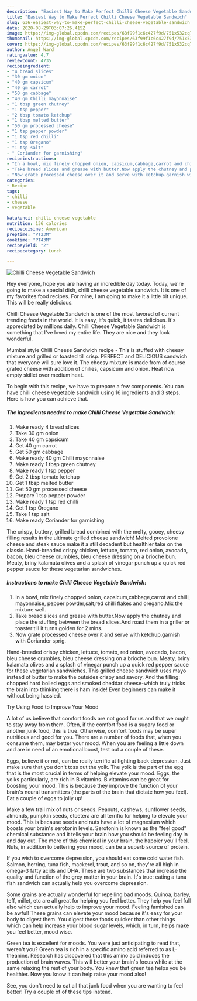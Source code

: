```yaml
---
description: "Easiest Way to Make Perfect Chilli Cheese Vegetable Sandwich"
title: "Easiest Way to Make Perfect Chilli Cheese Vegetable Sandwich"
slug: 636-easiest-way-to-make-perfect-chilli-cheese-vegetable-sandwich
date: 2020-08-29T03:07:26.415Z
image: https://img-global.cpcdn.com/recipes/63f99f1c6c427f9d/751x532cq70/chilli-cheese-vegetable-sandwich-recipe-main-photo.jpg
thumbnail: https://img-global.cpcdn.com/recipes/63f99f1c6c427f9d/751x532cq70/chilli-cheese-vegetable-sandwich-recipe-main-photo.jpg
cover: https://img-global.cpcdn.com/recipes/63f99f1c6c427f9d/751x532cq70/chilli-cheese-vegetable-sandwich-recipe-main-photo.jpg
author: Angel Ward
ratingvalue: 4.7
reviewcount: 4735
recipeingredient:
- "4 bread slices"
- "30 gm onion"
- "40 gm capsicum"
- "40 gm carrot"
- "50 gm cabbage"
- "40 gm Chilli mayonnaise"
- "1 tbsp green chutney"
- "1 tsp pepper"
- "2 tbsp tomato ketchup"
- "1 tbsp melted butter"
- "50 gm processed cheese"
- "1 tsp pepper powder"
- "1 tsp red chilli"
- "1 tsp Oregano"
- "1 tsp salt"
- " Coriander for garnishing"
recipeinstructions:
- "In a bowl, mix finely chopped onion, capsicum,cabbage,carrot and chilli, mayonnaise, pepper powder,salt,red chilli flakes and oregano.Mix the mixture well."
- "Take bread slices and grease with butter.Now apply the chutney and place the stuffing between the bread slices.And roast them in a griller or toaster till it turns golden for 2 mins."
- "Now grate processed cheese over it and serve with ketchup.garnish with Coriander sprig."
categories:
- Recipe
tags:
- chilli
- cheese
- vegetable

katakunci: chilli cheese vegetable 
nutrition: 136 calories
recipecuisine: American
preptime: "PT23M"
cooktime: "PT43M"
recipeyield: "2"
recipecategory: Lunch

---
```



![Chilli Cheese Vegetable Sandwich](https://img-global.cpcdn.com/recipes/63f99f1c6c427f9d/751x532cq70/chilli-cheese-vegetable-sandwich-recipe-main-photo.jpg)

Hey everyone, hope you are having an incredible day today. Today, we're going to make a special dish, chilli cheese vegetable sandwich. It is one of my favorites food recipes. For mine, I am going to make it a little bit unique. This will be really delicious.

Chilli Cheese Vegetable Sandwich is one of the most favored of current trending foods in the world. It is easy, it's quick, it tastes delicious. It's appreciated by millions daily. Chilli Cheese Vegetable Sandwich is something that I've loved my entire life. They are nice and they look wonderful.

Mumbai style Chilli Cheese Sandwich recipe - This is stuffed with cheesy mixture and grilled or toasted till crisp. PERFECT and DELICIOUS sandwich that everyone will sure love it. The cheesy mixture is made from of course grated cheese with addition of chilies, capsicum and onion. Heat now empty skillet over medium heat.


To begin with this recipe, we have to prepare a few components. You can have chilli cheese vegetable sandwich using 16 ingredients and 3 steps. Here is how you can achieve that.

<!--inarticleads1-->

##### The ingredients needed to make Chilli Cheese Vegetable Sandwich:

1. Make ready 4 bread slices
1. Take 30 gm onion
1. Take 40 gm capsicum
1. Get 40 gm carrot
1. Get 50 gm cabbage
1. Make ready 40 gm Chilli mayonnaise
1. Make ready 1 tbsp green chutney
1. Make ready 1 tsp pepper
1. Get 2 tbsp tomato ketchup
1. Get 1 tbsp melted butter
1. Get 50 gm processed cheese
1. Prepare 1 tsp pepper powder
1. Make ready 1 tsp red chilli
1. Get 1 tsp Oregano
1. Take 1 tsp salt
1. Make ready  Coriander for garnishing


The crispy, buttery, grilled bread combined with the melty, gooey, cheesy filling results in the ultimate grilled cheese sandwich! Melted provolone cheese and steak sauce make it a still decadent but healthier take on the classic. Hand-breaded crispy chicken, lettuce, tomato, red onion, avocado, bacon, bleu cheese crumbles, bleu cheese dressing on a brioche bun. Meaty, briny kalamata olives and a splash of vinegar punch up a quick red pepper sauce for these vegetarian sandwiches. 

<!--inarticleads2-->

##### Instructions to make Chilli Cheese Vegetable Sandwich:

1. In a bowl, mix finely chopped onion, capsicum,cabbage,carrot and chilli, mayonnaise, pepper powder,salt,red chilli flakes and oregano.Mix the mixture well.
1. Take bread slices and grease with butter.Now apply the chutney and place the stuffing between the bread slices.And roast them in a griller or toaster till it turns golden for 2 mins.
1. Now grate processed cheese over it and serve with ketchup.garnish with Coriander sprig.


Hand-breaded crispy chicken, lettuce, tomato, red onion, avocado, bacon, bleu cheese crumbles, bleu cheese dressing on a brioche bun. Meaty, briny kalamata olives and a splash of vinegar punch up a quick red pepper sauce for these vegetarian sandwiches. This grilled cheese sandwich uses mayo instead of butter to make the outsides crispy and savory. And the filling: chopped hard boiled eggs and smoked cheddar cheese-which truly tricks the brain into thinking there is ham inside! Even beginners can make it without being hassled. 

Try Using Food to Improve Your Mood


A lot of us believe that comfort foods are not good for us and that we ought to stay away from them. Often, if the comfort food is a sugary food or another junk food, this is true. Otherwise, comfort foods may be super nutritious and good for you. There are a number of foods that, when you consume them, may better your mood. When you are feeling a little down and are in need of an emotional boost, test out a couple of these.

Eggs, believe it or not, can be really terrific at fighting back depression. Just make sure that you don't toss out the yolk. The yolk is the part of the egg that is the most crucial in terms of helping elevate your mood. Eggs, the yolks particularly, are rich in B vitamins. B vitamins can be great for boosting your mood. This is because they improve the function of your brain's neural transmitters (the parts of the brain that dictate how you feel). Eat a couple of eggs to jolly up!

Make a few trail mix of nuts or seeds. Peanuts, cashews, sunflower seeds, almonds, pumpkin seeds, etcetera are all terrific for helping to elevate your mood. This is because seeds and nuts have a lot of magnesium which boosts your brain's serotonin levels. Serotonin is known as the "feel good" chemical substance and it tells your brain how you should be feeling day in and day out. The more of this chemical in your brain, the happier you'll feel. Nuts, in addition to bettering your mood, can be a superb source of protein.

If you wish to overcome depression, you should eat some cold water fish. Salmon, herring, tuna fish, mackerel, trout, and so on, they're all high in omega-3 fatty acids and DHA. These are two substances that increase the quality and function of the grey matter in your brain. It's true: eating a tuna fish sandwich can actually help you overcome depression. 

Some grains are actually wonderful for repelling bad moods. Quinoa, barley, teff, millet, etc are all great for helping you feel better. They help you feel full also which can actually help to improve your mood. Feeling famished can be awful! These grains can elevate your mood because it's easy for your body to digest them. You digest these foods quicker than other things which can help increase your blood sugar levels, which, in turn, helps make you feel better, mood wise.

Green tea is excellent for moods. You were just anticipating to read that, weren't you? Green tea is rich in a specific amino acid referred to as L-theanine. Research has discovered that this amino acid induces the production of brain waves. This will better your brain's focus while at the same relaxing the rest of your body. You knew that green tea helps you be healthier. Now you know it can help raise your mood also!

See, you don't need to eat all that junk food when you are wanting to feel better! Try  a  couple of  of  these  tips  instead.


